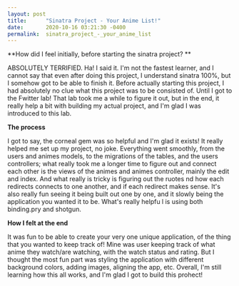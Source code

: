```yaml
---
layout: post
title:      "Sinatra Project - Your Anime List!"
date:       2020-10-16 03:21:30 -0400
permalink:  sinatra_project_-_your_anime_list
---
```



**How did I feel initially, before starting the sinatra project? **

ABSOLUTELY TERRIFIED. Ha! I said it. I'm not the fastest learner, and I cannot say that even after doing this project, I understand sinatra 100%, but I somehow got to be able to finish it. Before actually starting this project, I had absolutely no clue what this project was to be consisted of. Until I got to the Fwitter lab! That lab took me a while to figure it out, but in the end, it really help a bit with building my actual project, and I'm glad I was introduced to this lab. 

**The process**

I got to say, the corneal gem was so helpful and I'm glad it exists! It really helped me set up my project, no joke. Everything went smoothly, from the users and animes models, to the migrations of the tables, and the users controllers; what really took me a longer time to figure out and connect each other is the views of the animes and animes controller, mainly the edit and index. And what really is tricky is figuring out the ruotes nd how each redirects connects to one another, and if each redirect makes sense. It's also really fun seeing it being built out one by one, and it slowly being the application you wanted it to be. What's really helpfu l is using both binding.pry and shotgun.

**How I felt at the end**

It was fun to be able to create your very one unique application, of the thing that you wanted to keep track of! Mine was user keeping track of what anime they watch/are watching, with the watch status and rating. But I thought the most fun part was styling the application with different background colors, adding images, aligning the app, etc. Overall, I'm still learning how this all works, and I'm glad I got to build this prohect! 
